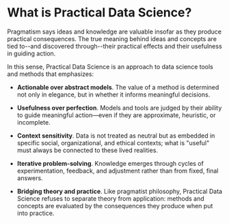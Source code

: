 # What is Practical Data Science? 

Pragmatism says ideas and knowledge are valuable insofar as they produce practical consequences. The true meaning behind ideas and concepts are tied to--and discovered through--their practical effects and their usefulness in guiding action. 

In this sense, Practical Data Science is an approach to data science tools and methods that emphasizes:

* **Actionable over abstract models**. The value of a method is determined not only in elegance, but in whether it informs meaningful decisions.

* **Usefulness over perfection**. Models and tools are judged by their ability to guide meaningful action—even if they are approximate, heuristic, or incomplete.

* **Context sensitivity**. Data is not treated as neutral but as embedded in specific social, organizational, and ethical contexts; what is "useful" must always be connected to these lived realities.

* **Iterative problem-solving**. Knowledge emerges through cycles of experimentation, feedback, and adjustment rather than from fixed, final answers.

* **Bridging theory and practice**. Like pragmatist philosophy, Practical Data Science refuses to separate theory from application: methods and concepts are evaluated by the consequences they produce when put into practice.
